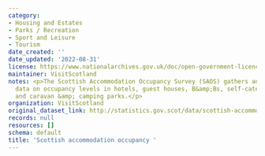 ```yaml
---
category:
- Housing and Estates
- Parks / Recreation
- Sport and Leisure
- Tourism
date_created: ''
date_updated: '2022-08-31'
license: https://www.nationalarchives.gov.uk/doc/open-government-licence/version/3/
maintainer: VisitScotland
notes: <p>The Scottish Accommodation Occupancy Survey (SAOS) gathers and analyses
  data on occupancy levels in hotels, guest houses, B&amp;Bs, self-catering, hostels
  and caravan &amp; camping parks.</p>
organization: VisitScotland
original_dataset_link: http://statistics.gov.scot/data/scottish-accommodation-occupancy
records: null
resources: []
schema: default
title: 'Scottish accommodation occupancy '
---
```

